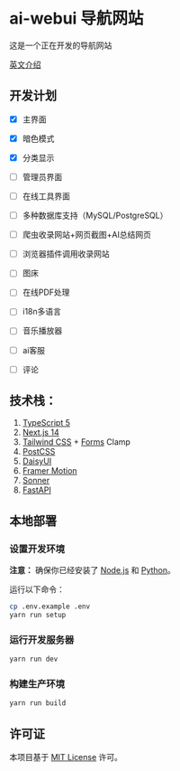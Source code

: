 # ai-webui 导航网站

这是一个正在开发的导航网站

[英文介绍](./README_en.md)

## 开发计划
- [x] 主界面
- [x] 暗色模式
- [x] 分类显示
- [ ] 管理员界面
- [ ] 在线工具界面
- [ ] 多种数据库支持（MySQL/PostgreSQL）
- [ ] 爬虫收录网站+网页截图+AI总结网页
- [ ] 浏览器插件调用收录网站
- [ ] 图床
- [ ] 在线PDF处理
- [ ] i18n多语言
- [ ] 音乐播放器
- [ ] ai客服
- [ ] 评论


## 技术栈：

1. [TypeScript 5](https://www.typescriptlang.org/)
2. [Next.js 14](https://nextjs.org/)
3. [Tailwind CSS](https://tailwindcss.com/) + [Forms](https://github.com/tailwindlabs/tailwindcss-forms) Clamp
4. [PostCSS](https://postcss.org/)
5. [DaisyUI](https://daisyui.com/)
6. [Framer Motion](https://www.framer.com/motion/)
7. [Sonner](https://sonner.emilkowal.ski/)
8. [FastAPI](https://fastapi.tiangolo.com/)

## 本地部署

### 设置开发环境

**注意：** 确保你已经安装了 [Node.js](https://nodejs.org/en/) 和 [Python](https://www.python.org/)。

运行以下命令：
```sh
cp .env.example .env
yarn run setup
```

### 运行开发服务器

```sh
yarn run dev
```

### 构建生产环境

```sh
yarn run build
```

## 许可证

本项目基于 [MIT License](./LICENSE) 许可。